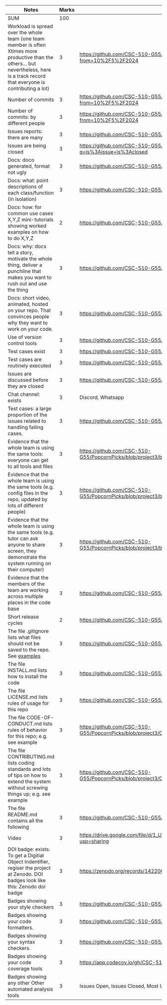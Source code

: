 | Notes | Marks | Evidence |
|-------|-------|-------|
|SUM | 100 |  |
| Workload is spread over the whole team (one team member is often Xtimes more productive than the others… but nevertheless, here is a track record that everyone is contributing a lot) | 3 | https://github.com/CSC-510-G55/PopcornPicks/graphs/contributors?from=10%2F5%2F2024 |
| Number of commits | 3 | https://github.com/CSC-510-G55/PopcornPicks/graphs/contributors?from=10%2F5%2F2024 |
| Number of commits: by different people | 3 | https://github.com/CSC-510-G55/PopcornPicks/graphs/contributors?from=10%2F5%2F2024 |
| Issues reports: there are many | 3 | https://github.com/CSC-510-G55/PopcornPicks/issues?q=is%3Aissue |
| Issues are being closed | 3 | https://github.com/CSC-510-G55/PopcornPicks/issues?q=is%3Aissue+is%3Aclosed |
| Docs: doco generated, format not ugly | 3 | https://github.com/CSC-510-G55/PopcornPicks/tree/project3/docs |
| Docs: what: point descriptions of each class/function (in isolation) | 3 | https://github.com/CSC-510-G55/PopcornPicks/tree/project3/docs |
| Docs: how: for common use cases X,Y,Z mini-tutorials showing worked examples on how to do X,Y,Z | 2 | https://github.com/CSC-510-G55/PopcornPicks/tree/project3/docs |
| Docs: why: docs tell a story, motivate the whole thing, deliver a punchline that makes you want to rush out and use the thing | 3 | https://github.com/CSC-510-G55/PopcornPicks/tree/project3/docs |
| Docs: short video, animated, hosted on your repo. That convinces people why they want to work on your code. | 3 | https://github.com/CSC-510-G55/PopcornPicks/tree/project3/docs |
| Use of version control tools | 3 | https://github.com/CSC-510-G55/PopcornPicks/tree/project3/docs |
| Test cases exist | 3 | https://github.com/CSC-510-G55/PopcornPicks/tree/project3/test |
| Test cases are routinely executed | 3 | https://github.com/CSC-510-G55/PopcornPicks/tree/project3/docs |
| Issues are discussed before they are closed | 3 | https://github.com/CSC-510-G55/PopcornPicks/issues/2 |
| Chat channel: exists | 3 | Discord, Whatsapp |
| Test cases: a large proportion of the issues related to handling failing cases. | 3 | https://github.com/CSC-510-G55/PopcornPicks/tree/project3/test |
| Evidence that the whole team is using the same tools: everyone can get to all tools and files | 3 | https://github.com/CSC-510-G55/PopcornPicks/blob/project3/backend/requirements.txt |
| Evidence that the whole team is using the same tools (e.g. config files in the repo, updated by lots of different people) | 3 | https://github.com/CSC-510-G55/PopcornPicks/blob/project3/backend/requirements.txt |
| Evidence that the whole team is using the same tools (e.g. tutor can ask anyone to share screen, they demonstrate the system running on their computer) | 3 | https://github.com/CSC-510-G55/PopcornPicks/blob/project3/backend/requirements.txt |
| Evidence that the members of the team are working across multiple places in the code base | 3 | https://github.com/CSC-510-G55/PopcornPicks/commits/project3/ |
| Short release cycles | 2 | https://github.com/CSC-510-G55/PopcornPicks/releases/tag/v.3.0.0 |
| The file .gitignore lists what files should not be saved to the repo. See [examples](https://github.com/github/gitignore) | 3 | https://github.com/CSC-510-G55/PopcornPicks/blob/project3/.gitignore |
| The file INSTALL.md lists how to install the code | 3 | https://github.com/CSC-510-G55/PopcornPicks/blob/project3/docs/install.md |
| The file LICENSE.md lists rules of usage for this repo | 3 | https://github.com/CSC-510-G55/PopcornPicks/blob/project3/LICENSE |
| The file CODE-OF-CONDUCT.md lists rules of behavior for this repo; e.g. see example | 3 | https://github.com/CSC-510-G55/PopcornPicks/blob/project3/CODE_OF_CONDUCT.md |
| The file CONTRIBUTING.md lists coding standards and lots of tips on how to extend the system without screwing things up; e.g. see example | 3 | https://github.com/CSC-510-G55/PopcornPicks/blob/project3/CONTRIBUTING.md |
| The file README.md contains all the following | 3 | https://github.com/CSC-510-G55/PopcornPicks/blob/project3/readme.md |
| Video | 3 | https://drive.google.com/file/d/1_Ucj2hUpYx73PhojnefEAXbMKWmEwo63/view?usp=sharing |
| DOI badge: exists. To get a Digitial Object Indentifier, regiser the project at Zenodo. DOI badges look like this: Zenodo doi badge | 3 | https://zenodo.org/records/14220693 |
| Badges showing your style checkers | 3 | https://github.com/CSC-510-G55/PopcornPicks/actions/workflows/prettier.yml |
| Badges showing your code formatters. | 3 | https://github.com/CSC-510-G55/PopcornPicks/actions/workflows/pylint.yml |
| Badges showing your syntax checkers. | 3 | https://github.com/CSC-510-G55/PopcornPicks/actions/workflows/unittest.yml |
| Badges showing your code coverage tools | 3 | https://app.codecov.io/gh/CSC-510-G55/PopcornPicks |
| Badges showing any other Other automated analysis tools | 3 | Issues Open, Issues Closed, Most Used Language |